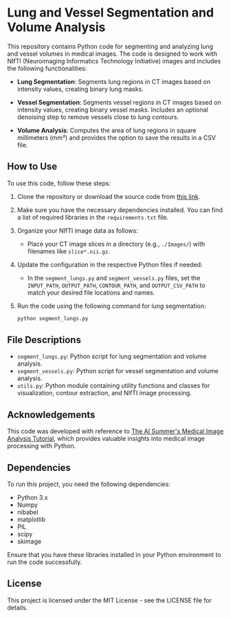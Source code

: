 
# Lung and Vessel Segmentation and Volume Analysis

This repository contains Python code for segmenting and analyzing lung and vessel volumes in medical images. The code is designed to work with NIfTI (Neuroimaging Informatics Technology Initiative) images and includes the following functionalities:

- **Lung Segmentation**: Segments lung regions in CT images based on intensity values, creating binary lung masks.

- **Vessel Segmentation**: Segments vessel regions in CT images based on intensity values, creating binary vessel masks. Includes an optional denoising step to remove vessels close to lung contours.

- **Volume Analysis**: Computes the area of lung regions in square millimeters (mm²) and provides the option to save the results in a CSV file.

## How to Use

To use this code, follow these steps:

1. Clone the repository or download the source code from [this link](https://github.com/zaniarshokati/CT_Image_Segmentation/).

2. Make sure you have the necessary dependencies installed. You can find a list of required libraries in the `requirements.txt` file.

3. Organize your NIfTI image data as follows:
   - Place your CT image slices in a directory (e.g., `./Images/`) with filenames like `slice*.nii.gz`.
   
4. Update the configuration in the respective Python files if needed:
   - In the `segment_lungs.py` and `segment_vessels.py` files, set the `INPUT_PATH`, `OUTPUT_PATH`, `CONTOUR_PATH`, and `OUTPUT_CSV_PATH` to match your desired file locations and names.
   
5. Run the code using the following command for lung segmentation:
   ```bash
   python segment_lungs.py

## File Descriptions

- `segment_lungs.py`: Python script for lung segmentation and volume analysis.
- `segment_vessels.py`: Python script for vessel segmentation and volume analysis.
- `utils.py`: Python module containing utility functions and classes for visualization, contour extraction, and NIfTI image processing.


## Acknowledgements

This code was developed with reference to [The AI Summer's Medical Image Analysis Tutorial](https://theaisummer.com/medical-image-python/), which provides valuable insights into medical image processing with Python.

## Dependencies

To run this project, you need the following dependencies:

- Python 3.x
- Numpy
- nibabel
- matplotlib
- PIL
- scipy
- skimage

Ensure that you have these libraries installed in your Python environment to run the code successfully.

## License

This project is licensed under the MIT License - see the LICENSE file for details.